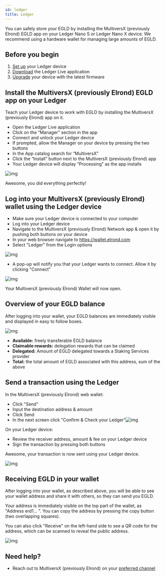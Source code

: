 ```yaml
---
id: ledger
title: Ledger
---
```


You can safely store your EGLD by installing the MultiversX (previously Elrond) EGLD app on your Ledger Nano S or Ledger Nano X device. We recommend using a hardware wallet for managing large amounts of EGLD.

## Before you begin‌

1. [Set up](https://support.ledger.com/hc/en-us/articles/360000613793) your Ledger device
2. [Download](https://www.ledger.com/ledger-live/download) the Ledger Live application
3. [Upgrade](https://support.ledger.com/hc/en-us/articles/360002731113) your device with the latest firmware‌

## **Install the MultiversX (previously Elrond) EGLD app on your Ledger**‌

Teach your Ledger device to work with EGLD by installing the MultiversX (previously Elrond) app on it.‌

- Open the Ledger Live application
- Click on the “Manager” section in the app
- Connect and unlock your Ledger device
- If prompted, allow the Manager on your device by pressing the two buttons
- In the App catalog search for “MultiversX"
- Click the “Install” button next to the MultiversX (previously Elrond) app
- Your Ledger device will display “Processing” as the app installs

![img](https://gblobscdn.gitbook.com/assets%2F-LhHlNldCYgbyqXEGXUS%2F-MIJ_-qiYVWEus-jzmZK%2F-MIJ_axFeyPBUDa-t7Qq%2Fimage.png?alt=media&token=eb949ec0-6ca2-4f5e-be17-eaf0c39597a6)

Awesome, you did everything perfectly!

## Log into your MultiversX (previously Elrond) wallet using the Ledger device

- Make sure your Ledger device is connected to your computer
- Log into your Ledger device
- Navigate to the MultiversX (previously Elrond) Network app & open it by pushing both buttons on your device
- In your web browser navigate to https://wallet.elrond.com
- Select "Ledger" from the Login options

![img](https://gblobscdn.gitbook.com/assets%2F-LhHlNldCYgbyqXEGXUS%2F-MI5JAYXn9jokqVnl7aI%2F-MI5JifH2jrhG3rIhfg2%2Fimage.png?alt=media&token=40c6f537-d40b-4978-9541-9d77fb28bffc)

- A pop-up will notify you that your Ledger wants to connect. Allow it by clicking "Connect"

![img](https://gblobscdn.gitbook.com/assets%2F-LhHlNldCYgbyqXEGXUS%2F-MIJYD3eLB-qPT94-W4_%2F-MIJYe-r2OH3LpNU-jiT%2Fimage.png?alt=media&token=76c1200c-bd7f-43f1-9f90-9b601281e0ce)

Your MultiversX (previously Elrond) Wallet will now open.‌

## Overview of your EGLD balance‌

After logging into your wallet, your EGLD balances are immediately visible and displayed in easy to follow boxes.

![img](https://gblobscdn.gitbook.com/assets%2F-LhHlNldCYgbyqXEGXUS%2F-MIJYD3eLB-qPT94-W4_%2F-MIJYlxGgxH4x073-b4V%2Fimage.png?alt=media&token=d38c3ca0-e3c4-4c1e-acb2-b5daa363eefc)

- **Available:** freely transferable EGLD balance
- **Claimable rewards:** delegation rewards that can be claimed
- **Delegated:** Amount of EGLD delegated towards a Staking Services provider
- **Total:** the total amount of EGLD associated with this address, sum of the above‌

## Send a transaction using the Ledger‌

In the MultiversX (previously Elrond) web wallet:‌

- Click "Send"
- Input the destination address & amount
- Click Send
- In the next screen click "Confirm & Check your Ledger"![img](https://gblobscdn.gitbook.com/assets%2F-LhHlNldCYgbyqXEGXUS%2F-MI5JAYXn9jokqVnl7aI%2F-MI5MRSP5Hr0xnWlvraG%2Fimage.png?alt=media&token=b9ab1681-5c9a-4ceb-a5ee-d32d8b56639c)

On your Ledger device:‌

- Review the receiver address, amount & fee on your Ledger device
- Sign the transaction by pressing both buttons‌

Awesome, your transaction is now sent using your Ledger device.

![img](https://gblobscdn.gitbook.com/assets%2F-LhHlNldCYgbyqXEGXUS%2F-MI5JAYXn9jokqVnl7aI%2F-MI5McKfmRDXK9_8Bkn2%2Fimage.png?alt=media&token=f2809457-70ed-48fc-9036-d86a625da01a)

## **Receiving EGLD in your wallet**‌

After logging into your wallet, as described above, you will be able to see your wallet address and share it with others, so they can send you EGLD.‌

Your address is immediately visible on the top part of the wallet, as "Address erd1... ". You can copy the address by pressing the copy button (two overlapping squares). ‌

You can also click "Receive" on the left-hand side to see a QR code for the address, which can be scanned to reveal the public address.

![img](https://gblobscdn.gitbook.com/assets%2F-LhHlNldCYgbyqXEGXUS%2F-MIJYD3eLB-qPT94-W4_%2F-MIJYv-OyKPBpE3IX1Zb%2Fimage.png?alt=media&token=f2897077-834a-43b2-a22f-ce4687faa1fe)

## **Need help?**‌

- Reach out to MultiversX (previously Elrond) on your [preferred channel](https://linktr.ee/MultiversX)

